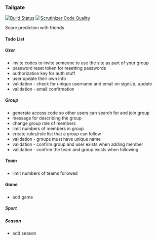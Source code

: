 ### Tailgate
[![Build Status](https://travis-ci.org/burgerballer44/tailgate.svg?branch=master)](https://travis-ci.org/burgerballer44/tailgate) [![Scrutinizer Code Quality](https://scrutinizer-ci.com/g/burgerballer44/tailgate/badges/quality-score.png?b=master)](https://scrutinizer-ci.com/g/burgerballer44/tailgate/?branch=master)

Score prediction with friends

#### Todo List

##### User
* invite codes to invite someone to use the site as part of your group
* password reset token for resetting passwords
* authorization key for auth stuff
* user update their own info
* validation - check for unique username and email on signUp, update
* validation - email confirmation

##### Group
* generate access code so other users can search for and join group
* message for describing the group
* change group role of members
* limit numbers of members in group
* create rules/rule list that a group can follow
* validation - groups must have unique name
* validation - confirm group and user exists when adding member
* validation - confirm the team and group exists when following


##### Team
* limit numbers of teams followed

##### Game
* add game

##### Sport

##### Season
* add season
